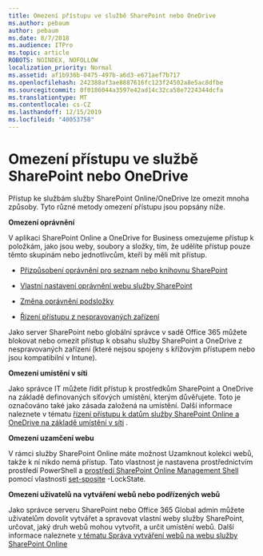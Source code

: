 ```yaml
---
title: Omezení přístupu ve službě SharePoint nebo OneDrive
ms.author: pebaum
author: pebaum
ms.date: 8/7/2018
ms.audience: ITPro
ms.topic: article
ROBOTS: NOINDEX, NOFOLLOW
localization_priority: Normal
ms.assetid: af1b936b-0475-497b-a6d3-e671aef7b717
ms.openlocfilehash: 242388af3ae8887616fc123f24502a8e5ac8dfbe
ms.sourcegitcommit: 0f0186044a3597e42ad14c32ca58e7224344dcfa
ms.translationtype: MT
ms.contentlocale: cs-CZ
ms.lasthandoff: 12/15/2019
ms.locfileid: "40053758"
---
```

# <a name="restrict-access-in-sharepoint-or-onedrive"></a>Omezení přístupu ve službě SharePoint nebo OneDrive

Přístup ke službám služby SharePoint Online/OneDrive lze omezit mnoha způsoby. Tyto různé metody omezení přístupu jsou popsány níže. 

**Omezení oprávnění**

V aplikaci SharePoint Online a OneDrive for Business omezujeme přístup k položkám, jako jsou weby, soubory a složky, tím, že udělíte přístup pouze těmto skupinám nebo jednotlivcům, kteří by měli mít přístup.

- [Přizpůsobení oprávnění pro seznam nebo knihovnu SharePoint](https://support.office.com/article/Customize-permissions-for-a-SharePoint-list-or-library-02d770f3-59eb-4910-a608-5f84cc297782)

- [Vlastní nastavení oprávnění webu služby SharePoint](https://docs.microsoft.com/sharepoint/customize-sharepoint-site-permissions)

- [Změna oprávnění podsložky](https://support.office.com/article/Change-the-permissions-on-a-subfolder-5427BD7C-F20A-4F75-8CF2-5359DD45A1A6)

- [Řízení přístupu z nespravovaných zařízení](https://docs.microsoft.com/sharepoint/control-access-from-unmanaged-devices)

Jako server SharePoint nebo globální správce v sadě Office 365 můžete blokovat nebo omezit přístup k obsahu služby SharePoint a OneDrive z nespravovaných zařízení (které nejsou spojeny s křížovým přístupem nebo jsou kompatibilní v Intune).

**Omezení umístění v síti**

Jako správce IT můžete řídit přístup k prostředkům SharePoint a OneDrive na základě definovaných síťových umístění, kterým důvěřujete. Toto je označováno také jako zásada založená na umístění. Další informace naleznete v tématu [řízení přístupu k datům služby SharePoint Online a OneDrive na základě umístění v síti](https://docs.microsoft.com/sharepoint/control-access-based-on-network-location) .

**Omezení uzamčení webu** 

V rámci služby SharePoint Online máte možnost Uzamknout kolekci webů, takže k ní nikdo nemá přístup. Tato vlastnost je nastavena prostřednictvím prostředí PowerShell a [prostředí SharePoint Online Management Shell](https://docs.microsoft.com/powershell/sharepoint/sharepoint-online/connect-sharepoint-online?view=sharepoint-ps) pomocí vlastnosti [set-sposite](https://docs.microsoft.com/powershell/module/sharepoint-online/set-sposite?view=sharepoint-ps) -LockState.

**Omezení uživatelů na vytváření webů nebo podřízených webů**

Jako správce serveru SharePoint nebo Office 365 Global admin můžete uživatelům dovolit vytvářet a spravovat vlastní weby služby SharePoint, určovat, jaký druh webů mohou vytvořit, a určit umístění webů. Další informace naleznete [v tématu Správa vytváření webů na webu služby SharePoint Online](https://docs.microsoft.com/sharepoint/manage-site-creation)

